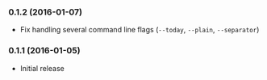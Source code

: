 ### 0.1.2 (2016-01-07)

* Fix handling several command line flags (`--today`, `--plain`, `--separator`)

### 0.1.1 (2016-01-05)

* Initial release
